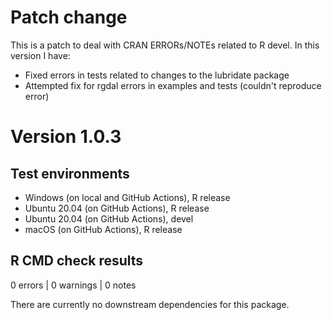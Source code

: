 # Patch change
This is a patch to deal with CRAN ERRORs/NOTEs related to R devel. In this version I have:

* Fixed errors in tests related to changes to the lubridate package
* Attempted fix for rgdal errors in examples and tests (couldn't reproduce error)

# Version 1.0.3

## Test environments
* Windows (on local and GitHub Actions), R release
* Ubuntu 20.04 (on GitHub Actions), R release
* Ubuntu 20.04 (on GitHub Actions), devel
* macOS (on GitHub Actions), R release

## R CMD check results

0 errors | 0 warnings | 0 notes

There are currently no downstream dependencies for this package.